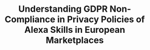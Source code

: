 ---
title: "Understanding GDPR Non-Compliance in Privacy Policies of Alexa Skills in European Marketplaces"
collection: publications
category: conferences
paperurl: '[https://dl.acm.org/doi/pdf/10.1145/3589334.3645409]'
citation: 'Song Liao, Mohammed Aldeen, Jingwen Yan, Long Cheng, Xiapu Luo, Haipeng Cai, Hongxin Hu. The Web Conference (WWW), 2024'
---